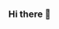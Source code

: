 ### Hi there 👋

<!--
**javanmmu/javanmmu** is a ✨ _special_ ✨ repository because its `README.md` (this file) appears on your GitHub profile.

Here are some ideas to get you started:

- 🔭 I’m currently working on using GANs on Class Imbalance Problems. Wish me luck.
- 👯 I’m looking to collaborate on anything AI

-->
